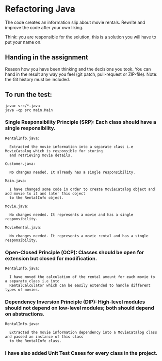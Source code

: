 # Refactoring Java

The code creates an information slip about movie rentals.
Rewrite and improve the code after your own liking.

Think: you are responsible for the solution, this is a solution you will have to put your name on.

## Handing in the assignment

Reason how you have been thinking and the decisions you took.
You can hand in the result any way you feel (git patch, pull-request or ZIP-file).
Note: the Git history must be included.

## To run the test:

```
javac src/*.java
java -cp src main.Main
```

### **Single Responsibility Principle (SRP): Each class should have a single responsibility.**

```
RentalInfo.java:

  Extracted the movie information into a separate class i.e MovieCatalog which is responsible for storing 
  and retrieving movie details.
```

```
Customer.java:

  No changes needed. It already has a single responsibility.
```

```
Main.java:

  I have changed some code in order to create MovieCatalog object and add movie to it and later this object 
  to the RentalInfo object.
```

```
Movie.java:

  No changes needed. It represents a movie and has a single responsibility.
```

```
MovieRental.java:

  No changes needed. It represents a movie rental and has a single responsibility.
```

### **Open-Closed Principle (OCP): Classes should be open for extension but closed for modification.**

```
RentalInfo.java:

  I have moved the calculation of the rental amount for each movie to a separate class i.e into 
  RentalCalculator which can be easily extended to handle different types of movies.
```

### **Dependency Inversion Principle (DIP): High-level modules should not depend on low-level modules; both should depend on abstractions.**

```
RentalInfo.java:

  Extracted the movie information dependency into a MovieCatalog class and passed an instance of this class 
  to the RentalInfo class.
```
### I have also added Unit Test Cases for every class in the project. 